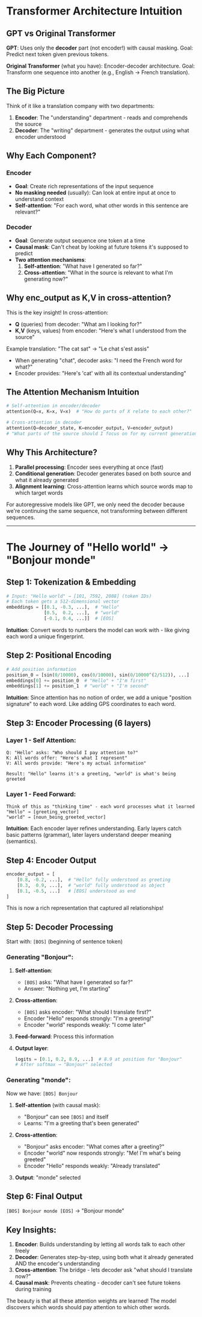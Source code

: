 # Transformer Architecture Intuition

## GPT vs Original Transformer

**GPT**: Uses only the **decoder** part (not encoder!) with causal masking. Goal: Predict next token given previous tokens.

**Original Transformer** (what you have): Encoder-decoder architecture. Goal: Transform one sequence into another (e.g., English → French translation).

## The Big Picture

Think of it like a translation company with two departments:

1. **Encoder**: The "understanding" department - reads and comprehends the source
2. **Decoder**: The "writing" department - generates the output using what encoder understood

## Why Each Component?

### Encoder

- **Goal**: Create rich representations of the input sequence
- **No masking needed** (usually): Can look at entire input at once to understand context
- **Self-attention**: "For each word, what other words in this sentence are relevant?"

### Decoder

- **Goal**: Generate output sequence one token at a time
- **Causal mask**: Can't cheat by looking at future tokens it's supposed to predict
- **Two attention mechanisms**:
  1. **Self-attention**: "What have I generated so far?"
  2. **Cross-attention**: "What in the source is relevant to what I'm generating now?"

## Why enc_output as K,V in cross-attention?

This is the key insight! In cross-attention:

- **Q** (queries) from decoder: "What am I looking for?"
- **K,V** (keys, values) from encoder: "Here's what I understood from the source"

Example translation: "The cat sat" → "Le chat s'est assis"

- When generating "chat", decoder asks: "I need the French word for what?"
- Encoder provides: "Here's 'cat' with all its contextual understanding"

## The Attention Mechanism Intuition

```python
# Self-attention in encoder/decoder
attention(Q=x, K=x, V=x)  # "How do parts of X relate to each other?"

# Cross-attention in decoder
attention(Q=decoder_state, K=encoder_output, V=encoder_output)
# "What parts of the source should I focus on for my current generation?"
```

## Why This Architecture?

1. **Parallel processing**: Encoder sees everything at once (fast)
2. **Conditional generation**: Decoder generates based on both source and what it already generated
3. **Alignment learning**: Cross-attention learns which source words map to which target words

For autoregressive models like GPT, we only need the decoder because we're continuing the same sequence, not transforming between different sequences.

---

# The Journey of "Hello world" → "Bonjour monde"

## Step 1: Tokenization & Embedding

```python
# Input: "Hello world" → [101, 7592, 2088] (token IDs)
# Each token gets a 512-dimensional vector
embeddings = [[0.1, -0.3, ...],  # "Hello"
              [0.5,  0.2, ...],  # "world"
              [-0.1, 0.4, ...]]  # [EOS]
```

**Intuition**: Convert words to numbers the model can work with - like giving each word a unique fingerprint.

## Step 2: Positional Encoding

```python
# Add position information
position_0 = [sin(0/10000), cos(0/10000), sin(0/10000^(2/512)), ...]
embeddings[0] += position_0  # "Hello" + "I'm first"
embeddings[1] += position_1  # "world" + "I'm second"
```

**Intuition**: Since attention has no notion of order, we add a unique "position signature" to each word. Like adding GPS coordinates to each word.

## Step 3: Encoder Processing (6 layers)

### Layer 1 - Self Attention:

```
Q: "Hello" asks: "Who should I pay attention to?"
K: All words offer: "Here's what I represent"
V: All words provide: "Here's my actual information"

Result: "Hello" learns it's a greeting, "world" is what's being greeted
```

### Layer 1 - Feed Forward:

```
Think of this as "thinking time" - each word processes what it learned
"Hello" → [greeting_vector]
"world" → [noun_being_greeted_vector]
```

**Intuition**: Each encoder layer refines understanding. Early layers catch basic patterns (grammar), later layers understand deeper meaning (semantics).

## Step 4: Encoder Output

```python
encoder_output = [
    [0.8, -0.2, ...],  # "Hello" fully understood as greeting
    [0.3,  0.9, ...],  # "world" fully understood as object
    [0.1, -0.5, ...]   # [EOS] understood as end
]
```

This is now a rich representation that captured all relationships!

## Step 5: Decoder Processing

Start with: `[BOS]` (beginning of sentence token)

### Generating "Bonjour":

1. **Self-attention**:

   - `[BOS]` asks: "What have I generated so far?"
   - Answer: "Nothing yet, I'm starting"

2. **Cross-attention**:

   - `[BOS]` asks encoder: "What should I translate first?"
   - Encoder "Hello" responds strongly: "I'm a greeting!"
   - Encoder "world" responds weakly: "I come later"

3. **Feed-forward**: Process this information

4. **Output layer**:
   ```python
   logits = [0.1, 0.2, 8.9, ...]  # 8.9 at position for "Bonjour"
   # After softmax → "Bonjour" selected
   ```

### Generating "monde":

Now we have: `[BOS] Bonjour`

1. **Self-attention** (with causal mask):

   - "Bonjour" can see `[BOS]` and itself
   - Learns: "I'm a greeting that's been generated"

2. **Cross-attention**:

   - "Bonjour" asks encoder: "What comes after a greeting?"
   - Encoder "world" now responds strongly: "Me! I'm what's being greeted"
   - Encoder "Hello" responds weakly: "Already translated"

3. **Output**: "monde" selected

## Step 6: Final Output

`[BOS] Bonjour monde [EOS]` → "Bonjour monde"

## Key Insights:

1. **Encoder**: Builds understanding by letting all words talk to each other freely
2. **Decoder**: Generates step-by-step, using both what it already generated AND the encoder's understanding
3. **Cross-attention**: The bridge - lets decoder ask "what should I translate now?"
4. **Causal mask**: Prevents cheating - decoder can't see future tokens during training

The beauty is that all these attention weights are learned! The model discovers which words should pay attention to which other words.

